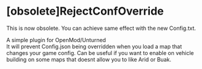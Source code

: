 # [obsolete]RejectConfOverride

This is now obsolete. You can achieve same effect with the new Config.txt.

A simple plugin for OpenMod/Unturned<br/>
It will prevent Config.json being overridden when you load a map that changes your game config.
Can be useful if you want to enable on vehicle building on some maps that doesnt allow you to like Arid or Buak.
